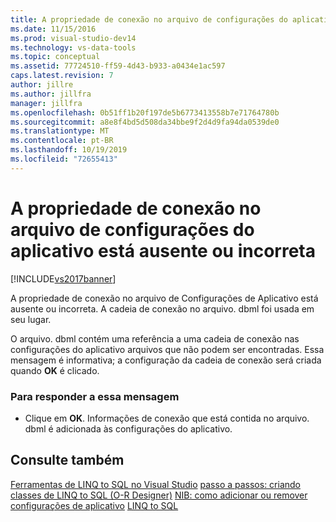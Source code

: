 ```yaml
---
title: A propriedade de conexão no arquivo de configurações do aplicativo está ausente ou incorreta | Microsoft Docs
ms.date: 11/15/2016
ms.prod: visual-studio-dev14
ms.technology: vs-data-tools
ms.topic: conceptual
ms.assetid: 77724510-ff59-4d43-b933-a0434e1ac597
caps.latest.revision: 7
author: jillre
ms.author: jillfra
manager: jillfra
ms.openlocfilehash: 0b51ff1b20f197de5b6773413558b7e71764780b
ms.sourcegitcommit: a8e8f4bd5d508da34bbe9f2d4d9fa94da0539de0
ms.translationtype: MT
ms.contentlocale: pt-BR
ms.lasthandoff: 10/19/2019
ms.locfileid: "72655413"
---
```

# <a name="the-connection-property-in-the-application-settings-file-is-missing-or-incorrect"></a>A propriedade de conexão no arquivo de configurações do aplicativo está ausente ou incorreta
[!INCLUDE[vs2017banner](../includes/vs2017banner.md)]

A propriedade de conexão no arquivo de Configurações de Aplicativo está ausente ou incorreta. A cadeia de conexão no arquivo. dbml foi usada em seu lugar.

 O arquivo. dbml contém uma referência a uma cadeia de conexão nas configurações do aplicativo arquivos que não podem ser encontradas. Essa mensagem é informativa; a configuração da cadeia de conexão será criada quando **OK** é clicado.

### <a name="to-respond-to-this-message"></a>Para responder a essa mensagem

- Clique em **OK**. Informações de conexão que está contida no arquivo. dbml é adicionada às configurações do aplicativo.

## <a name="see-also"></a>Consulte também
 [Ferramentas de LINQ to SQL no Visual Studio](../data-tools/linq-to-sql-tools-in-visual-studio2.md) [passo a passos: criando classes de LINQ to SQL (O-R Designer)](https://msdn.microsoft.com/library/35aad4a4-2e8a-46e2-ae09-5fbfd333c233) [NIB: como adicionar ou remover configurações de aplicativo](https://msdn.microsoft.com/a233965c-126d-46ab-add4-efb758f576f4) [LINQ to SQL](https://msdn.microsoft.com/library/73d13345-eece-471a-af40-4cc7a2f11655)
